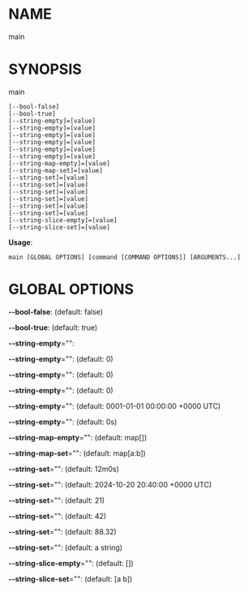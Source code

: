 # NAME

main

# SYNOPSIS

main

```
[--bool-false]
[--bool-true]
[--string-empty]=[value]
[--string-empty]=[value]
[--string-empty]=[value]
[--string-empty]=[value]
[--string-empty]=[value]
[--string-empty]=[value]
[--string-map-empty]=[value]
[--string-map-set]=[value]
[--string-set]=[value]
[--string-set]=[value]
[--string-set]=[value]
[--string-set]=[value]
[--string-set]=[value]
[--string-set]=[value]
[--string-slice-empty]=[value]
[--string-slice-set]=[value]
```

**Usage**:

```
main [GLOBAL OPTIONS] [command [COMMAND OPTIONS]] [ARGUMENTS...]
```

# GLOBAL OPTIONS

**--bool-false**:  (default: false)

**--bool-true**:  (default: true)

**--string-empty**="": 

**--string-empty**="":  (default: 0)

**--string-empty**="":  (default: 0)

**--string-empty**="":  (default: 0)

**--string-empty**="":  (default: 0001-01-01 00:00:00 +0000 UTC)

**--string-empty**="":  (default: 0s)

**--string-map-empty**="":  (default: map[])

**--string-map-set**="":  (default: map[a:b])

**--string-set**="":  (default: 12m0s)

**--string-set**="":  (default: 2024-10-20 20:40:00 +0000 UTC)

**--string-set**="":  (default: 21)

**--string-set**="":  (default: 42)

**--string-set**="":  (default: 88.32)

**--string-set**="":  (default: a string)

**--string-slice-empty**="":  (default: [])

**--string-slice-set**="":  (default: [a b])

